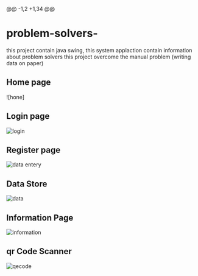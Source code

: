 @@ -1,2 +1,34 @@
# problem-solvers-
this project contain java swing, this system applaction contain information about problem solvers
this project overcome the manual problem (writing data on paper)

Home page
----------

![hone]

Login page
----------

![login](https://user-images.githubusercontent.com/69120089/130319017-d0d4f9b3-86a0-4c3d-adb9-72ca966b0a8b.png)

Register page
--------------
![data entery](https://user-images.githubusercontent.com/69120089/130319029-b0fcb307-2ee6-4897-8fca-00c18d3928d1.png)

Data Store
----------
![data](https://user-images.githubusercontent.com/69120089/130319040-00a02bbc-c165-4165-b84f-6ca6d17bb4f7.png)

Information Page
-----------------

![information](https://user-images.githubusercontent.com/69120089/130319062-eee3bb64-6663-44cd-8cc8-01b651a2ad0a.png)


qr Code Scanner
---------------
![qecode](https://user-images.githubusercontent.com/69120089/130319073-3bed525f-e6a8-424e-b223-9f7bd780e0b0.png)
